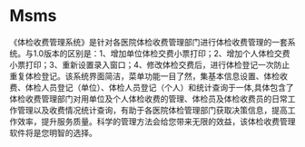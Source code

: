 # Msms
 《体检收费管理系统》是针对各医院体检收费管理部门进行体检收费管理的一套系统。与1.0版本的区别是：1、增加单位体检交费小票打印；2、增加个人体检交费小票打印；3、重新设置录入窗口；4、修改体检交费后，进行体检登记一次防止重复体检登记。该系统界面简洁，菜单功能一目了然，集基本信息设置、体检收费、体检人员登记（单位）、体检人员登记（个人）和统计查询于一体,具体包含了体检收费管理部门对用单位及个人体检收费的管理、体检员及体检收费员的日常工作管理以及收费情况统计查询，有助于各医院体检管理部门获取决策信息，提高工作效率，提升服务质量。科学的管理方法会给您带来无限的效益，该体检收费管理软件将是您明智的选择。
